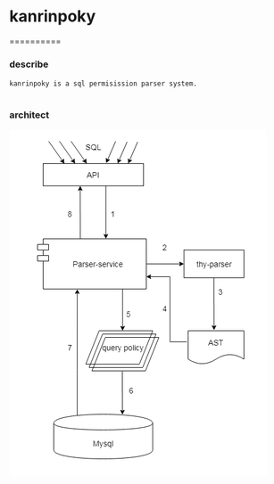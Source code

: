 # kanrinpoky
==========

### describe
```
kanrinpoky is a sql permisission parser system.


```

### architect
![architect](https://github.com/geektcp/kanrinpoky/blob/main/architect-kanrinpoky.png)





